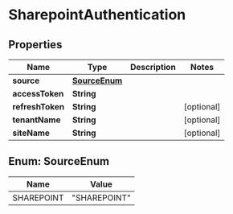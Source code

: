 

# SharepointAuthentication


## Properties

| Name | Type | Description | Notes |
|------------ | ------------- | ------------- | -------------|
|**source** | [**SourceEnum**](#SourceEnum) |  |  |
|**accessToken** | **String** |  |  |
|**refreshToken** | **String** |  |  [optional] |
|**tenantName** | **String** |  |  [optional] |
|**siteName** | **String** |  |  [optional] |



## Enum: SourceEnum

| Name | Value |
|---- | -----|
| SHAREPOINT | &quot;SHAREPOINT&quot; |



